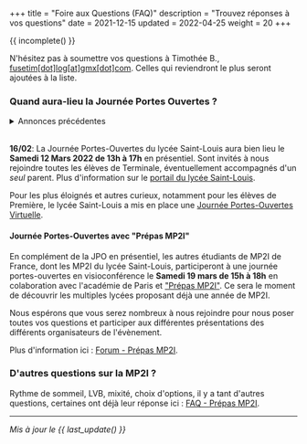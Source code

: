 +++
title = "Foire aux Questions (FAQ)"
description = "Trouvez réponses à vos questions"
date = 2021-12-15
updated = 2022-04-25
weight = 20
+++

{{ incomplete() }}

N'hésitez pas à soumettre vos questions à Timothée B., [fusetim[dot]log[at]gmx[dot]com](mailto:fusetim[dot]log[at]gmx[dot]com). Celles qui reviendront le plus seront ajoutées à la liste.

### Quand aura-lieu la Journée Portes Ouvertes ?

<details>
<summary>Annonces précédentes</summary>

**Rentrée 2021**: Le Samedi 12 février 2022 de 13h à 17h au lycée Saint-Louis. Les modalités d'accès n'ont pas encore été précisées.
Nous invitons tous les intéressés à venir, même les plus lointains, d'autant plus que les zones A et B seront alors en vacances ce jour là.

**15/01** : La Journée Portes-Ouvertes va être reportée au mois de Mars due à la situation sanitaire (cf. [JPO 2022 - Lycée Saint-Louis](https://www.ac-paris.fr/serail/jcms/s1_2777956/fr/journee-porte-ouverte)).

**25/01**: La Journée Portes-Ouvertes du lycée Saint-Louis *semble* avoir été annulée. (cf. [JPO "virtuelle" 2022](https://www.ac-paris.fr/serail/jcms/s2_2571930/fr/portes-ouvertes-virtuelles)).
</details>
<br>

**16/02**: La Journée Portes-Ouvertes du lycée Saint-Louis aura bien lieu le **Samedi 12 Mars 2022 de 13h à 17h** en présentiel. Sont invités à nous rejoindre toutes les élèves de Terminale, éventuellement accompagnés d'un *seul* parent. Plus d'information sur le [portail du lycée Saint-Louis](https://www.ac-paris.fr/serail/jcms/s1_2791310/fr/journee-portes-ouvertes-lycee-public-saint-louis).

Pour les plus éloignés et autres curieux, notamment pour les élèves de Première, le lycée Saint-Louis a mis en place une [Journée Portes-Ouvertes Virtuelle](https://www.ac-paris.fr/serail/jcms/s2_2571930/fr/portes-ouvertes-virtuelles).

#### **Journée Portes-Ouvertes avec "Prépas MP2I"**

En complément de la JPO en présentiel, les autres étudiants de MP2I de France, dont les MP2I du lycée Saint-Louis, participeront à une journée portes-ouvertes en visioconférence le **Samedi 19 mars de 15h à 18h** en colaboration avec l'académie de Paris et ["Prépas MP2I"](https://prepas-mp2i.fr). Ce sera le moment de découvrir les multiples lycées proposant déjà une année de MP2I.

Nous espérons que vous serez nombreux à nous rejoindre pour nous poser toutes vos questions et participer aux différentes présentations des différents organisateurs de l'évènement.

Plus d'information ici : [Forum - Prépas MP2I](https://prepas-mp2i.fr/forum/).

### D'autres questions sur la MP2I ?

Rythme de sommeil, LVB, mixité, choix d'options, il y a tant d'autres questions, certaines ont déjà leur réponse ici : [FAQ - Prépas MP2I](https://prepas-mp2i.fr/faq/).

* * *

*Mis à jour le {{ last_update() }}*